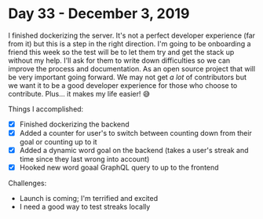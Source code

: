 # Day 33 - December 3, 2019

I finished dockerizing the server. It's not a perfect developer experience (far from it) but this is a step in the right direction. I'm going to be onboarding a friend this week so the test will be to let them try and get the stack up without my help. I'll ask for them to write down difficulties so we can improve the process and documentation. As an open source project that will be very important going forward. We may not get _a lot_ of contributors but we want it to be a good developer experience for those who choose to contribute. Plus... it makes my life easier! 😅

Things I accomplished:

- [x] Finished dockerizing the backend
- [x] Added a counter for user's to switch between counting down from their goal or counting up to it
- [x] Added a dynamic word goal on the backend (takes a user's streak and time since they last wrong into account)
- [x] Hooked new word goaal GraphQL query to up to the frontend

Challenges:

- Launch is coming; I'm terrified and excited
- I need a good way to test streaks locally
